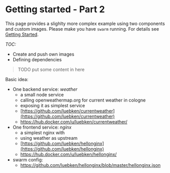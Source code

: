 # Getting started - Part 2

This page provides a slighlty more complex example using two components and custom images. Please make you have `swarm` running. For details see [Getting Started](gettingstarted.md).

*TOC:*

* Create and push own images
* Defining dependencies

> TODO put some content in here

Basic idea:

  * One backend service: _weather_
    * a small node service 
    * calling openweathermap.org for current weather in cologne
    * exposing it as simplest service
    * [https://github.com/luebken/currentweather](https://github.com/luebken/currentweather)
    * https://hub.docker.com/u/luebken/currentweather/
  * One frontend service: _nginx_ 
    * a simplest nginx with 
    * using weather as upstream
    * [https://github.com/luebken/hellonginx](https://github.com/luebken/hellonginx)
    * https://hub.docker.com/u/luebken/hellonginx/
  * swarm config:
    * https://github.com/luebken/hellonginx/blob/master/hellonginx.json


